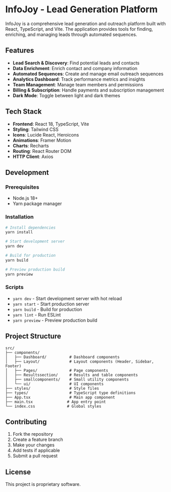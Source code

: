 # InfoJoy - Lead Generation Platform

InfoJoy is a comprehensive lead generation and outreach platform built with React, TypeScript, and Vite. The application provides tools for finding, enriching, and managing leads through automated sequences.

## Features

- **Lead Search & Discovery**: Find potential leads and contacts
- **Data Enrichment**: Enrich contact and company information
- **Automated Sequences**: Create and manage email outreach sequences
- **Analytics Dashboard**: Track performance metrics and insights
- **Team Management**: Manage team members and permissions
- **Billing & Subscription**: Handle payments and subscription management
- **Dark Mode**: Toggle between light and dark themes

## Tech Stack

- **Frontend**: React 18, TypeScript, Vite
- **Styling**: Tailwind CSS
- **Icons**: Lucide React, Heroicons
- **Animations**: Framer Motion
- **Charts**: Recharts
- **Routing**: React Router DOM
- **HTTP Client**: Axios

## Development

### Prerequisites

- Node.js 18+ 
- Yarn package manager

### Installation

```bash
# Install dependencies
yarn install

# Start development server
yarn dev

# Build for production
yarn build

# Preview production build
yarn preview
```

### Scripts

- `yarn dev` - Start development server with hot reload
- `yarn start` - Start production server
- `yarn build` - Build for production
- `yarn lint` - Run ESLint
- `yarn preview` - Preview production build

## Project Structure

```
src/
├── components/
│   ├── Dashboard/          # Dashboard components
│   ├── Layout/             # Layout components (Header, Sidebar, Footer)
│   ├── Pages/              # Page components
│   ├── Resultssection/     # Results and table components
│   ├── smallcomponents/    # Small utility components
│   └── ui/                 # UI components
├── styles/                 # Style files
├── types/                  # TypeScript type definitions
├── App.tsx                 # Main app component
├── main.tsx               # App entry point
└── index.css              # Global styles
```

## Contributing

1. Fork the repository
2. Create a feature branch
3. Make your changes
4. Add tests if applicable
5. Submit a pull request

## License

This project is proprietary software.
